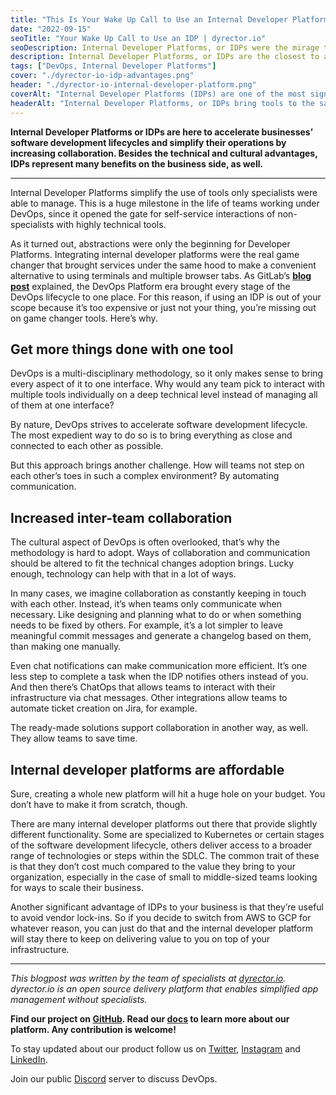 ```yaml
---
title: "This Is Your Wake Up Call to Use an Internal Developer Platform"
date: "2022-09-15"
seoTitle: "Your Wake Up Call to Use an IDP | dyrector.io"
seoDescription: Internal Developer Platforms, or IDPs were the mirage to small to middle sized teams for years. That era is behind us. See how you'll benefit from using one.
description: Internal Developer Platforms, or IDPs are the closest to a cheat code when it comes to DevOps. They bring tools and processes together to save you tons of time and headache. If you don't use one, you're missing out.
tags: ["DevOps, Internal Developer Platforms"]
cover: "./dyrector-io-idp-advantages.png"
header: "./dyrector-io-internal-developer-platform.png"
coverAlt: "Internal Developer Platforms (IDPs) are one of the most significant enablers of scalability for small to middle-sized teams."
headerAlt: "Internal Developer Platforms, or IDPs bring tools to the same place, so your teams need to check just one platform instead of multiple tools."
---
```


**Internal Developer Platforms or IDPs are here to accelerate businesses’ software development lifecycles and simplify their operations by increasing collaboration. Besides the technical and cultural advantages, IDPs represent many benefits on the business side, as well.**

---

Internal Developer Platforms simplify the use of tools only specialists were able to manage. This is a huge milestone in the life of teams working under DevOps, since it opened the gate for self-service interactions of non-specialists with highly technical tools.

As it turned out, abstractions were only the beginning for Developer Platforms. Integrating internal developer platforms were the real game changer that brought services under the same hood to make a convenient alternative to using terminals and multiple browser tabs. As GitLab’s **[blog post](https://about.gitlab.com/blog/2021/08/03/welcome-to-the-devops-platform-era/)** explained, the DevOps Platform era brought every stage of the DevOps lifecycle to one place. For this reason, if using an IDP is out of your scope because it’s too expensive or just not your thing, you’re missing out on game changer tools. Here’s why.

## Get more things done with one tool

DevOps is a multi-disciplinary methodology, so it only makes sense to bring every aspect of it to one interface. Why would any team pick to interact with multiple tools individually on a deep technical level instead of managing all of them at one interface?

By nature, DevOps strives to accelerate software development lifecycle. The most expedient way to do so is to bring everything as close and connected to each other as possible.

But this approach brings another challenge. How will teams not step on each other’s toes in such a complex environment? By automating communication.

## Increased inter-team collaboration

The cultural aspect of DevOps is often overlooked, that’s why the methodology is hard to adopt. Ways of collaboration and communication should be altered to fit the technical changes adoption brings. Lucky enough, technology can help with that in a lot of ways.

In many cases, we imagine collaboration as constantly keeping in touch with each other. Instead, it’s when teams only communicate when necessary. Like designing and planning what to do or when something needs to be fixed by others. For example, it’s a lot simpler to leave meaningful commit messages and generate a changelog based on them, than making one manually.

Even chat notifications can make communication more efficient. It’s one less step to complete a task when the IDP notifies others instead of you. And then there’s ChatOps that allows teams to interact with their infrastructure via chat messages. Other integrations allow teams to automate ticket creation on Jira, for example.

The ready-made solutions support collaboration in another way, as well. They allow teams to save time.

## Internal developer platforms are affordable

Sure, creating a whole new platform will hit a huge hole on your budget. You don’t have to make it from scratch, though.

There are many internal developer platforms out there that provide slightly different functionality. Some are specialized to Kubernetes or certain stages of the software development lifecycle, others deliver access to a broader range of technologies or steps within the SDLC. The common trait of these is that they don’t cost much compared to the value they bring to your organization, especially in the case of small to middle-sized teams looking for ways to scale their business.

Another significant advantage of IDPs to your business is that they’re useful to avoid vendor lock-ins. So if you decide to switch from AWS to GCP for whatever reason, you can just do that and the internal developer platform will stay there to keep on delivering value to you on top of your infrastructure.

---

_This blogpost was written by the team of specialists at [dyrector.io](https://dyrector.io). dyrector.io is an open source delivery platform that enables simplified app management without specialists._

**Find our project on [GitHub](https://github.com/dyrector-io/dyrectorio/). Read our [docs](https://docs.dyrector.io/) to learn more about our platform. Any contribution is welcome!**

To stay updated about our product follow us on [Twitter](https://twitter.com/dyrectorio), [Instagram](https://www.instagram.com/dyrectorio/) and [LinkedIn](https://www.linkedin.com/company/dyrectorio/).

Join our public [Discord](https://discord.gg/hMyT9cbYFD) server to discuss DevOps.